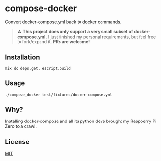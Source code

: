 # compose-docker

Convert docker-compose.yml back to docker commands.

> :warning: **This project does only support a very small subset of docker-compose.yml.** I just finished my personal requirements, but feel free to fork/expand it. **PRs are welcome!**

## Installation

```
mix do deps.get, escript.build
```

## Usage

```
./compose_docker test/fixtures/docker-compose.yml
```

## Why?

Installing docker-compose and all its python devs brought my Raspberry Pi Zero to a crawl.

## License

[MIT](./LICENSE.md)
